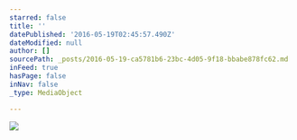 ```yaml
---
starred: false
title: ''
datePublished: '2016-05-19T02:45:57.490Z'
dateModified: null
author: []
sourcePath: _posts/2016-05-19-ca5781b6-23bc-4d05-9f18-bbabe878fc62.md
inFeed: true
hasPage: false
inNav: false
_type: MediaObject

---
```

![](https://the-grid-user-content.s3-us-west-2.amazonaws.com/4b95e344-f804-4020-b922-2550db8094df.jpg)